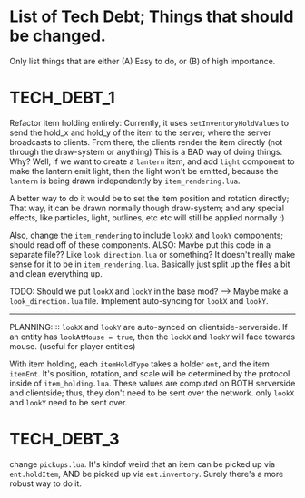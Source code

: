 
# List of Tech Debt; Things that should be changed.
Only list things that are either
(A) Easy to do,
or (B) of high importance.




# TECH_DEBT_1
Refactor item holding entirely:
Currently, it uses `setInventoryHoldValues` to send the hold_x and hold_y of the item to the server; where the server broadcasts to clients.
From there, the clients render the item directly (not through the draw-system or anything)
This is a BAD way of doing things. 
Why? Well, if we want to create a `lantern` item, and add `light` component to
make the lantern emit light, then the light won't be emitted,
because the `lantern` is being drawn independently by `item_rendering.lua`.

A better way to do it would be to set the item position and rotation directly;
That way, it can be drawn normally though draw-system; and any special effects,
like particles, light, outlines, etc etc will still be applied normally :)


Also, change the `item_rendering` to include `lookX` and `lookY` components; should read off of these components.
ALSO: Maybe put this code in a separate file?? Like `look_direction.lua`
or something? It doesn't really make sense for it to be in `item_rendering.lua`.
Basically just split up the files a bit and clean everything up.

TODO: Should we put `lookX` and `lookY` in the base mod? -->
Maybe make a `look_direction.lua` file.
Implement auto-syncing for `lookX` and `lookY`.

------------------------------
PLANNING::::
`lookX` and `lookY` are auto-synced on clientside-serverside.
If an entity has `lookAtMouse = true`, then the `lookX` and `lookY` will face towards
mouse. (useful for player entities)

With item holding, each `itemHoldType` takes a holder `ent`, and the item `itemEnt`.
It's position, rotation, and scale will be determined by the protocol inside of
`item_holding.lua`.
These values are computed on BOTH serverside and clientside; thus, they don't need
to be sent over the network. only `lookX` and `lookY` need to be sent over.






# TECH_DEBT_3
change `pickups.lua`.
It's kindof weird that an item can be picked up via `ent.holdItem`,
AND be picked up via `ent.inventory`.
Surely there's a more robust way to do it.

